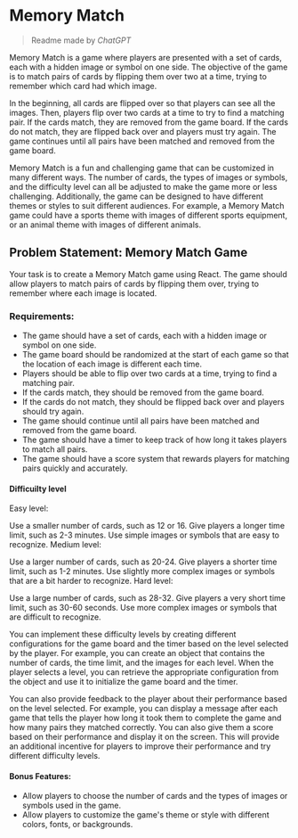 # Memory Match

> Readme made by _ChatGPT_

Memory Match is a game where players are presented with a set of cards, each with a hidden image or symbol on one side. The objective of the game is to match pairs of cards by flipping them over two at a time, trying to remember which card had which image.

In the beginning, all cards are flipped over so that players can see all the images. Then, players flip over two cards at a time to try to find a matching pair. If the cards match, they are removed from the game board. If the cards do not match, they are flipped back over and players must try again. The game continues until all pairs have been matched and removed from the game board.

Memory Match is a fun and challenging game that can be customized in many different ways. The number of cards, the types of images or symbols, and the difficulty level can all be adjusted to make the game more or less challenging. Additionally, the game can be designed to have different themes or styles to suit different audiences. For example, a Memory Match game could have a sports theme with images of different sports equipment, or an animal theme with images of different animals.

## Problem Statement: Memory Match Game

Your task is to create a Memory Match game using React. The game should allow players to match pairs of cards by flipping them over, trying to remember where each image is located.

### Requirements:

- The game should have a set of cards, each with a hidden image or symbol on one side.
- The game board should be randomized at the start of each game so that the location of each image is different each time.
- Players should be able to flip over two cards at a time, trying to find a matching pair.
- If the cards match, they should be removed from the game board.
- If the cards do not match, they should be flipped back over and players should try again.
- The game should continue until all pairs have been matched and removed from the game board.
- The game should have a timer to keep track of how long it takes players to match all pairs.
- The game should have a score system that rewards players for matching pairs quickly and accurately.

#### Difficuilty level
Easy level:

Use a smaller number of cards, such as 12 or 16.
Give players a longer time limit, such as 2-3 minutes.
Use simple images or symbols that are easy to recognize.
Medium level:

Use a larger number of cards, such as 20-24.
Give players a shorter time limit, such as 1-2 minutes.
Use slightly more complex images or symbols that are a bit harder to recognize.
Hard level:

Use a large number of cards, such as 28-32.
Give players a very short time limit, such as 30-60 seconds.
Use more complex images or symbols that are difficult to recognize.

You can implement these difficulty levels by creating different configurations for the game board and the timer based on the level selected by the player. For example, you can create an object that contains the number of cards, the time limit, and the images for each level. When the player selects a level, you can retrieve the appropriate configuration from the object and use it to initialize the game board and the timer.

You can also provide feedback to the player about their performance based on the level selected. For example, you can display a message after each game that tells the player how long it took them to complete the game and how many pairs they matched correctly. You can also give them a score based on their performance and display it on the screen. This will provide an additional incentive for players to improve their performance and try different difficulty levels.
#### Bonus Features:

- Allow players to choose the number of cards and the types of images or symbols used in the game.
- Allow players to customize the game's theme or style with different colors, fonts, or backgrounds.
